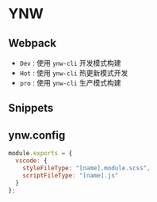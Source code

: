 # YNW

## Webpack

- `Dev` : 使用 `ynw-cli` 开发模式构建
- `Hot` : 使用 `ynw-cli` 热更新模式开发
- `pro` : 使用 `ynw-cli` 生产模式构建

## Snippets

## ynw.config

```js
module.exports = {
  vscode: {
    styleFileType: "[name].module.scss",
    scriptFileType: "[name].js"
  }
};
```
